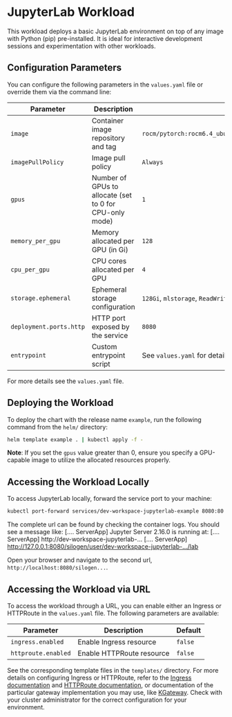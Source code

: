 # JupyterLab Workload

This workload deploys a basic JupyterLab environment on top of any image with Python (pip) pre-installed. It is ideal for interactive development sessions and experimentation with other workloads.

## Configuration Parameters

You can configure the following parameters in the `values.yaml` file or override them via the command line:

| Parameter              | Description                                                                 | Default                                                                 |
|------------------------|-----------------------------------------------------------------------------|-------------------------------------------------------------------------|
| `image`                | Container image repository and tag                                          | `rocm/pytorch:rocm6.4_ubuntu24.04_py3.12_pytorch_release_2.6.0`         |
| `imagePullPolicy`      | Image pull policy                                                           | `Always`                                                                |
| `gpus`                 | Number of GPUs to allocate (set to 0 for CPU-only mode)                     | `1`                                                                     |
| `memory_per_gpu`       | Memory allocated per GPU (in Gi)                                            | `128`                                                                   |
| `cpu_per_gpu`          | CPU cores allocated per GPU                                                 | `4`                                                                     |
| `storage.ephemeral`    | Ephemeral storage configuration                                             | `128Gi`, `mlstorage`, `ReadWriteOnce`                                   |
| `deployment.ports.http`| HTTP port exposed by the service                                            | `8080`                                                                  |
| `entrypoint`           | Custom entrypoint script                                                    | See `values.yaml` for details                                           |

For more details see the `values.yaml` file.

## Deploying the Workload

To deploy the chart with the release name `example`, run the following command from the `helm/` directory:

```bash
helm template example . | kubectl apply -f -
```

**Note**: If you set the `gpus` value greater than 0, ensure you specify a GPU-capable image to utilize the allocated resources properly.

## Accessing the Workload Locally

To access JupyterLab locally, forward the service port to your machine:

```bash
kubectl port-forward services/dev-workspace-jupyterlab-example 8080:80
```

The complete url can be found by checking the container logs. You should see a message like:
[.... ServerApp] Jupyter Server 2.16.0 is running at:
[.... ServerApp] http://dev-workspace-jupyterlab-...
[.... ServerApp]     http://127.0.0.1:8080/silogen/user/dev-workspace-jupyterlab-.../lab

Open your browser and navigate to the second url, `http://localhost:8080/silogen...`.

## Accessing the Workload via URL

To access the workload through a URL, you can enable either an Ingress or HTTPRoute in the `values.yaml` file. The following parameters are available:

| Parameter              | Description                                                                 | Default                                                                 |
|------------------------|-----------------------------------------------------------------------------|-------------------------------------------------------------------------|
| `ingress.enabled`      | Enable Ingress resource                                                     | `false`                                                                 |
| `httproute.enabled`    | Enable HTTPRoute resource                                                   | `false`                                                                 |

See the corresponding template files in the `templates/` directory. For more details on configuring Ingress or HTTPRoute, refer to the [Ingress documentation](https://kubernetes.io/docs/concepts/services-networking/ingress/) and [HTTPRoute documentation](https://kubernetes-sigs.github.io/gateway-api/v0.5.0/httproute/), or documentation of the particular gateway implementation you may use, like [KGateway](https://kgateway.dev/). Check with your cluster administrator for the correct configuration for your environment.
